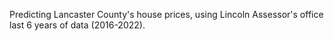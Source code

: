 Predicting Lancaster County's house prices, using Lincoln Assessor's office last 6 years of data (2016-2022). 
